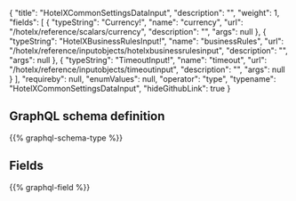 {
  "title": "HotelXCommonSettingsDataInput",
  "description": "",
  "weight": 1,
  "fields": [
    {
      "typeString": "Currency!",
      "name": "currency",
      "url": "/hotelx/reference/scalars/currency",
      "description": "",
      "args": null
    },
    {
      "typeString": "HotelXBusinessRulesInput!",
      "name": "businessRules",
      "url": "/hotelx/reference/inputobjects/hotelxbusinessrulesinput",
      "description": "",
      "args": null
    },
    {
      "typeString": "TimeoutInput!",
      "name": "timeout",
      "url": "/hotelx/reference/inputobjects/timeoutinput",
      "description": "",
      "args": null
    }
  ],
  "requireby": null,
  "enumValues": null,
  "operator": "type",
  "typename": "HotelXCommonSettingsDataInput",
  "hideGithubLink": true
}
## GraphQL schema definition

{{% graphql-schema-type %}}

## Fields

{{% graphql-field %}}
